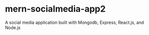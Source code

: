# mern-socialmedia-app2
A social media application built with Mongodb, Express, React.js, and Node.js
